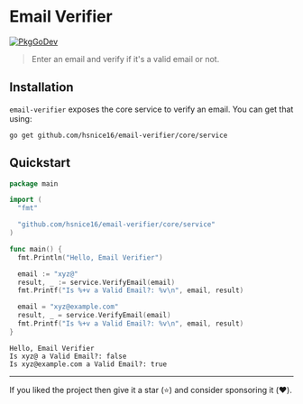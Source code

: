# Email Verifier

[![PkgGoDev](https://pkg.go.dev/badge/github.com/hsnice16/email-verifier@v0.1.0/core/service#pkg-overview)](https://pkg.go.dev/github.com/hsnice16/email-verifier@v0.1.0/core/service)

> Enter an email and verify if it's a valid email or not.

## Installation

`email-verifier` exposes the core service to verify an email. You can get that using:

```shell
go get github.com/hsnice16/email-verifier/core/service
```

## Quickstart

```go
package main

import (
  "fmt"

  "github.com/hsnice16/email-verifier/core/service"
)

func main() {
  fmt.Println("Hello, Email Verifier")

  email := "xyz@"
  result, _ := service.VerifyEmail(email)
  fmt.Printf("Is %+v a Valid Email?: %v\n", email, result)

  email = "xyz@example.com"
  result, _ = service.VerifyEmail(email)
  fmt.Printf("Is %+v a Valid Email?: %v\n", email, result)
}
```

```text
Hello, Email Verifier
Is xyz@ a Valid Email?: false
Is xyz@example.com a Valid Email?: true
```

---

If you liked the project then give it a star (⭐️) and consider sponsoring it (❤️).
